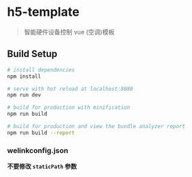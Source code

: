 # h5-template

> 智能硬件设备控制 vue (空调)模板

## Build Setup

``` bash
# install dependencies
npm install

# serve with hot reload at localhost:8080
npm run dev

# build for production with minification
npm run build

# build for production and view the bundle analyzer report
npm run build --report
```


### welinkconfig.json

**不要修改 `staticPath` 参数**
